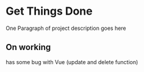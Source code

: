 # Get Things Done

One Paragraph of project description goes here

## On working
has some bug with Vue (update and delete function)

